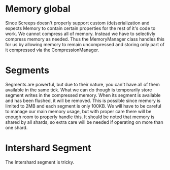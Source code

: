 Memory global
=============
Since Screeps doesn't properly support custom (de)serialization and expects Memory to
contain certain properties for the rest of it's code to work. We cannot compress all
of memory. Instead we have to selectivly compress memory as needed. Thus the
MemoryManager class handles this for us by allowing memory to remain uncompressed and
storing only part of it compressed via the CompressionManager.

Segments
========
Segments are powerful, but due to their nature, you can't have all of them available
in the same tick. What we can do though is temporarily store segment writes in the
compressed memory. When its segment is available and has been flushed, it will be
removed. This is possible since memory is limited to 2MB and each segment is only
100KB. We will have to be careful to manage our main memory usage, but with proper
care there will be enough room to properly handle this. It should be noted that
memory is shared by all shards, so extra care will be needed if operating on more
than one shard.

Intershard Segment
==================
The Intershard segment is tricky.
